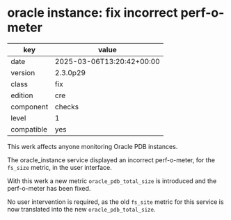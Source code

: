 [//]: # (werk v2)
# oracle instance: fix incorrect perf-o-meter

key        | value
---------- | ---
date       | 2025-03-06T13:20:42+00:00
version    | 2.3.0p29
class      | fix
edition    | cre
component  | checks
level      | 1
compatible | yes

This werk affects anyone monitoring Oracle PDB instances.

The oracle_instance service displayed an incorrect perf-o-meter, for the `fs_size` metric, in the user interface.

With this werk a new metric `oracle_pdb_total_size` is introduced and the perf-o-meter has been fixed.

No user intervention is required, as the old `fs_site` metric for this service
is now translated into the new `oracle_pdb_total_size`.
